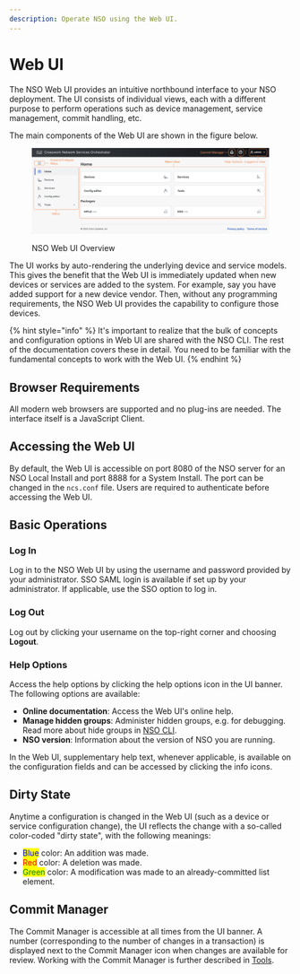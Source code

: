 ```yaml
---
description: Operate NSO using the Web UI.
---
```


# Web UI

The NSO Web UI provides an intuitive northbound interface to your NSO deployment. The UI consists of individual views, each with a different purpose to perform operations such as device management, service management, commit handling, etc.

The main components of the Web UI are shown in the figure below.

<figure><img src="../../images/nsowebui.png" alt=""><figcaption><p>NSO Web UI Overview</p></figcaption></figure>

The UI works by auto-rendering the underlying device and service models. This gives the benefit that the Web UI is immediately updated when new devices or services are added to the system. For example, say you have added support for a new device vendor. Then, without any programming requirements, the NSO Web UI provides the capability to configure those devices.

{% hint style="info" %}
It's important to realize that the bulk of concepts and configuration options in Web UI are shared with the NSO CLI. The rest of the documentation covers these in detail. You need to be familiar with the fundamental concepts to work with the Web UI.
{% endhint %}

## Browser Requirements <a href="#d5e5676" id="d5e5676"></a>

All modern web browsers are supported and no plug-ins are needed. The interface itself is a JavaScript Client.

## Accessing the Web UI <a href="#d5e5679" id="d5e5679"></a>

By default, the Web UI is accessible on port 8080 of the NSO server for an NSO Local Install and port 8888 for a System Install. The port can be changed in the `ncs.conf` file. Users are required to authenticate before accessing the Web UI.

## Basic Operations <a href="#d5e5683" id="d5e5683"></a>

### **Log In**

Log in to the NSO Web UI by using the username and password provided by your administrator. SSO SAML login is available if set up by your administrator. If applicable, use the SSO option to log in.

### **Log Out**

Log out by clicking your username on the top-right corner and choosing **Logout**.

### **Help Options**

Access the help options by clicking the help options icon in the UI banner. The following options are available:

* **Online documentation**: Access the Web UI's online help.
* **Manage hidden groups**: Administer hidden groups, e.g. for debugging. Read more about hide groups in [NSO CLI](../cli/introduction-to-nso-cli.md).
* **NSO version**: Information about the version of NSO you are running.

In the Web UI, supplementary help text, whenever applicable, is available on the configuration fields and can be accessed by clicking the info icons.

## Dirty State&#x20;

Anytime a configuration is changed in the Web UI (such as a device or service configuration change), the UI reflects the change with a so-called color-coded "dirty state", with the following meanings:

* <mark style="color:blue;">Blue</mark> color: An addition was made.
* <mark style="color:red;">Red</mark> color: A deletion was made.
* <mark style="color:green;">Green</mark> color: A modification was made to an already-committed list element.

## Commit Manager <a href="#d5e5718" id="d5e5718"></a>

The Commit Manager is accessible at all times from the UI banner. A number (corresponding to the number of changes in a transaction) is displayed next to the Commit Manager icon when changes are available for review. Working with the Commit Manager is further described in [Tools](tools.md).
